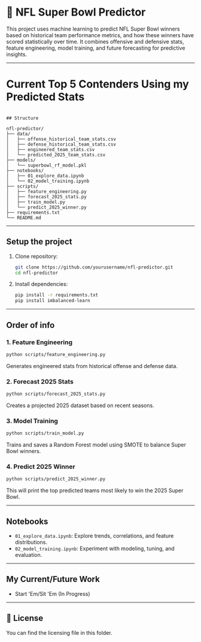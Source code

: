 # 🏈 NFL Super Bowl Predictor

This project uses machine learning to predict NFL Super Bowl winners based on historical team performance metrics, and how these winners have scored statistically over time. It combines offensive and defensive stats, feature engineering, model training, and future forecasting for predictive insights.

---

# Current Top 5 Contenders Using my Predicted Stats



```

## Structure

nfl-predictor/
├── data/
│   ├── offense_historical_team_stats.csv
│   ├── defense_historical_team_stats.csv
│   ├── engineered_team_stats.csv
│   └── predicted_2025_team_stats.csv
├── models/
│   └── superbowl_rf_model.pkl
├── notebooks/
│   ├── 01_explore_data.ipynb
│   └── 02_model_training.ipynb
├── scripts/
│   ├── feature_engineering.py
│   ├── forecast_2025_stats.py
│   ├── train_model.py
│   └── predict_2025_winner.py
├── requirements.txt
└── README.md
```

---

## Setup the project

1. Clone repository:

   ```bash
   git clone https://github.com/yourusername/nfl-predictor.git
   cd nfl-predictor
   ```

2. Install dependencies:

   ```bash
   pip install -r requirements.txt
   pip install imbalanced-learn
   ```

---

## Order of info

### 1. Feature Engineering

```bash
python scripts/feature_engineering.py
```

Generates engineered stats from historical offense and defense data.

### 2. Forecast 2025 Stats

```bash
python scripts/forecast_2025_stats.py
```

Creates a projected 2025 dataset based on recent seasons.

### 3. Model Training

```bash
python scripts/train_model.py
```

Trains and saves a Random Forest model using SMOTE to balance Super Bowl winners.

### 4. Predict 2025 Winner

```bash
python scripts/predict_2025_winner.py
```

This will print the top predicted teams most likely to win the 2025 Super Bowl.

---

## Notebooks

* `01_explore_data.ipynb`: Explore trends, correlations, and feature distributions.
* `02_model_training.ipynb`: Experiment with modeling, tuning, and evaluation.

---

## My Current/Future Work

* Start 'Em/Sit 'Em (In Progress)
---

## 📄 License

You can find the licensing file in this folder.

